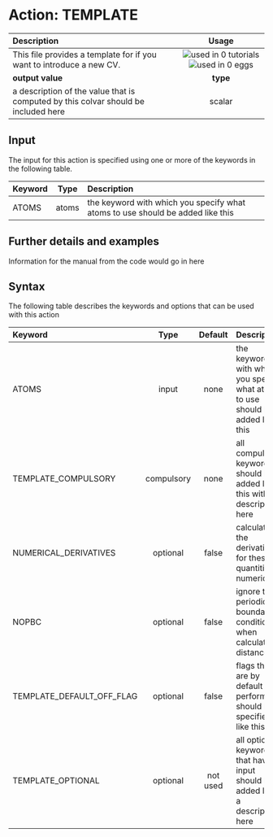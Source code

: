 # Action: TEMPLATE

| Description    | Usage |
|:--------|:--------:|
| This file provides a template for if you want to introduce a new CV. | ![used in 0 tutorials](https://img.shields.io/badge/tutorials-0-red.svg)![used in 0 eggs](https://img.shields.io/badge/nest-0-red.svg)|
 | **output value** | **type** |
| a description of the value that is computed by this colvar should be included here | scalar |

## Input

The input for this action is specified using one or more of the keywords in the following table.

| Keyword |  Type | Description |
|:--------|:------:|:-----------|
| ATOMS | atoms | the keyword with which you specify what atoms to use should be added like this |


## Further details and examples 
Information for the manual from the code would go in here 
## Syntax 
The following table describes the keywords and options that can be used with this action 

| Keyword | Type | Default | Description |
|:-------|:----:|:-------:|:-----------|
| ATOMS | input | none | the keyword with which you specify what atoms to use should be added like this |
| TEMPLATE_COMPULSORY | compulsory | none | all compulsory keywords should be added like this with a description here |
| NUMERICAL_DERIVATIVES | optional | false |  calculate the derivatives for these quantities numerically |
| NOPBC | optional | false |  ignore the periodic boundary conditions when calculating distances |
| TEMPLATE_DEFAULT_OFF_FLAG | optional | false |  flags that are by default not performed should be specified like this |
| TEMPLATE_OPTIONAL | optional | not used | all optional keywords that have input should be added like a description here |
